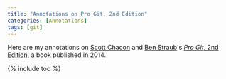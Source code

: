 ```yaml
---
title: "Annotations on Pro Git, 2nd Edition"
categories: [Annotations]
tags: [git]
---
```


Here are my annotations on [Scott Chacon](http://scottchacon.com/about.html) and [Ben Straub](https://ben.straub.cc/)'s [*Pro Git*, 2nd Edition](https://git-scm.com/book/en/v2), a book published in 2014.

{% include toc %}